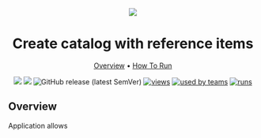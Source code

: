 <div align="center" markdown>
<img src="https://i.imgur.com/PW7XvLv.png"/>

# Create catalog with reference items

<p align="center">
  <a href="#Overview">Overview</a> •
  <a href="#How-To-Run">How To Run</a>
</p>


[![](https://img.shields.io/badge/supervisely-ecosystem-brightgreen)](https://ecosystem.supervise.ly/apps/create-json-with-reference-items)
[![](https://img.shields.io/badge/slack-chat-green.svg?logo=slack)](https://supervise.ly/slack)
![GitHub release (latest SemVer)](https://img.shields.io/github/v/release/supervisely-ecosystem/create-json-with-reference-items)
[![views](https://app.supervise.ly/public/api/v3/ecosystem.counters?repo=supervisely-ecosystem/create-json-with-reference-items&counter=views&label=views)](https://supervise.ly)
[![used by teams](https://app.supervise.ly/public/api/v3/ecosystem.counters?repo=supervisely-ecosystem/create-json-with-reference-items&counter=downloads&label=used%20by%20teams)](https://supervise.ly)
[![runs](https://app.supervise.ly/public/api/v3/ecosystem.counters?repo=supervisely-ecosystem/create-json-with-reference-items&counter=runs&label=runs&123)](https://supervise.ly)

</div>

## Overview

Application allows




